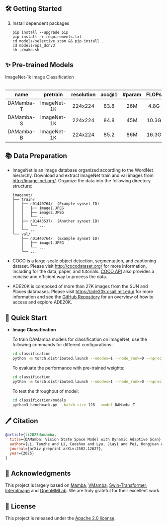 


## 🛠️ Getting Started

3. Install dependent packages
   ```
   pip install --upgrade pip
   pip install -r requirements.txt
   cd models/selective_scan && pip install .
   cd models/ops_dcnv3
   sh ./make.sh
   ```

## ✨ Pre-trained Models


<summary> ImageNet-1k Image Classification </summary>
<br>

<div>

|      name       |   pretrain   | resolution | acc@1 | #param | FLOPs |                               download                                |
|:---------------:| :----------: | :--------: |:-----:|:------:|:-----:|:---------------------------------------------------------------------:|
|    DAMamba-T    | ImageNet-1K  |  224x224   | 83.8  |  26M   | 4.8G  | [ckpt](https://huggingface.co/ltzovo/DAMamba/blob/main/DAMamba-T.pth) |        |
| DAMamba-S | ImageNet-1K  |  224x224   | 84.8  |  45M   | 10.3G | [ckpt](https://huggingface.co/ltzovo/DAMamba/blob/main/DAMamba-S.pth) |
| DAMamba-B | ImageNet-1K  |  224x224   | 85.2  |  86M   | 16.3G | [ckpt](https://huggingface.co/ltzovo/DAMamba/blob/main/DAMamba-B.pth) |

</div>




## 📚 Data Preparation

* ImageNet is an image database organized according to the WordNet hierarchy. Download and extract ImageNet train and val images from http://image-net.org/. Organize the data into the following directory structure:
  
  ```
  imagenet/
  ├── train/
  │   ├── n01440764/  (Example synset ID)
  │   │   ├── image1.JPEG
  │   │   ├── image2.JPEG
  │   │   └── ...
  │   ├── n01443537/  (Another synset ID)
  │   │   └── ...
  │   └── ...
  └── val/
      ├── n01440764/  (Example synset ID)
      │   ├── image1.JPEG
      │   └── ...
      └── ...
  ```
* COCO is a large-scale object detection, segmentation, and captioning dataset. Please visit http://cocodataset.org/ for more information, including for the data, paper, and tutorials. [COCO API](https://github.com/cocodataset/cocoapi) also provides a concise and efficient way to process the data.
* ADE20K is composed of more than 27K images from the SUN and Places databases. Please visit https://ade20k.csail.mit.edu/ for more information and see the [GitHub Repository](https://github.com/CSAILVision/ADE20K) for an overview of how to access and explore ADE20K.

## 🚀 Quick Start

* **Image Classification**
  
  To train DAMamba models for classification on ImageNet, use the following commands for different configurations:
  
  ```bash
  cd classification 
  python -m torch.distributed.launch --nnodes=1 --node_rank=0 --nproc_per_node=8 --master_addr="127.0.0.1" --master_port=29501 main.py --cfg </path/to/config> --batch-size 128 --data-path </path/of/dataset> --output /tmp
  ```
  
  To evaluate the performance with pre-trained weights:
  
  ```bash
  cd classification 
  python -m torch.distributed.launch --nnodes=1 --node_rank=0 --nproc_per_node=1 --master_addr="127.0.0.1" --master_port=29501 main.py --cfg </path/to/config> --batch-size 128 --data-path </path/of/dataset> --output /tmp --pretrained </path/of/checkpoint>
  ```
  To test the throughput of model:
  
  ```bash
  cd classification/models 
  python3 benchmark.py --batch-size 128 --model DAMamba_T
  ```

## 🖊️ Citation

```BibTeX
@article{li2025damamba,
  title={DAMamba: Vision State Space Model with Dynamic Adaptive Scan},
  author={Li, Tanzhe and Li, Caoshuo and Lyu, Jiayi and Pei, Hongjuan and Zhang, Baochang and Jin, Taisong and Ji, Rongrong},
  journal={arXiv preprint arXiv:2502.12627},
  year={2025}
}
```

## 💌 Acknowledgments

This project is largely based on [Mamba](https://github.com/state-spaces/mamba), [VMamba](https://github.com/MzeroMiko/VMamba), [Swin-Transformer](https://github.com/microsoft/Swin-Transformer), [InternImage](https://github.com/OpenGVLab/InternImage) and [OpenMMLab](https://github.com/open-mmlab). We are truly grateful for their excellent work.

## 🎫 License
This project is released under the [Apache 2.0 license](LICENSE).

